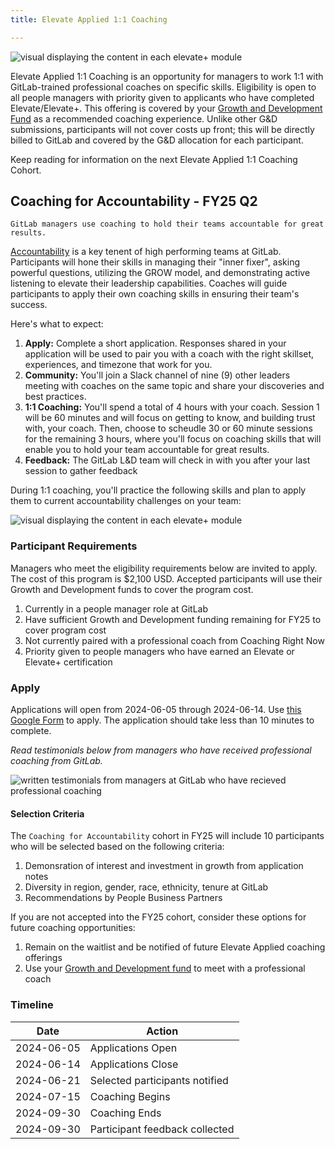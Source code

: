 ```yaml
---
title: Elevate Applied 1:1 Coaching

---
```


![visual displaying the content in each elevate+ module](/handbook/people-group/learning-and-development/elevate-programs/images/elevate-applied.png)

Elevate Applied 1:1 Coaching is an opportunity for managers to work 1:1 with GitLab-trained professional coaches on specific skills. Eligibility is open to all people managers with priority given to applicants who have completed Elevate/Elevate+. This offering is covered by your [Growth and Development Fund](/handbook/total-rewards/benefits/general-and-entity-benefits/growth-and-development/) as a recommended coaching experience. Unlike other G&D submissions, participants will not cover costs up front; this will be directly billed to GitLab and covered by the G&D allocation for each participant.

Keep reading for information on the next Elevate Applied 1:1 Coaching Cohort.

## Coaching for Accountability - FY25 Q2

`GitLab managers use coaching to hold their teams accountable for great results.`

[Accountability](https://internal.gitlab.com/handbook/company/high-performing-teams/#accountability) is a key tenent of high performing teams at GitLab. Participants will hone their skills in managing their "inner fixer", asking powerful questions, utilizing the GROW model, and demonstrating active listening to elevate their leadership capabilities. Coaches will guide participants to apply their own coaching skills in ensuring their team's success.

Here's what to expect:

1. **Apply:** Complete a short application. Responses shared in your application will be used to pair you with a coach with the right skillset, experiences, and timezone that work for you.
1. **Community:** You'll join a Slack channel of nine (9) other leaders meeting with coaches on the same topic and share your discoveries and best practices.
1. **1:1 Coaching:** You'll spend a total of 4 hours with your coach. Session 1 will be 60 minutes and will focus on getting to know, and building trust with, your coach. Then, choose to scheudle 30 or 60 minute sessions for the remaining 3 hours, where you'll focus on coaching skills that will enable you to hold your team accountable for great results.
1. **Feedback:** The GitLab L&D team will check in with you after your last session to gather feedback

During 1:1 coaching, you'll practice the following skills and plan to apply them to current accountability challenges on your team:

![visual displaying the content in each elevate+ module](/handbook/people-group/learning-and-development/elevate-programs/images/coaching-for-accountability.png)

### Participant Requirements

Managers who meet the eligibility requirements below are invited to apply. The cost of this program is $2,100 USD. Accepted participants will use their Growth and Development funds to cover the program cost.

1. Currently in a people manager role at GitLab
1. Have sufficient Growth and Development funding remaining for FY25 to cover program cost
1. Not currently paired with a professional coach from Coaching Right Now
1. Priority given to people managers who have earned an Elevate or Elevate+ certification

### Apply

Applications will open from 2024-06-05 through 2024-06-14. Use [this Google Form](https://docs.google.com/forms/d/e/1FAIpQLSfZhCkg8xtL9zCSrYFypE6q-wUKVXCAfMA0cC2yeEjcGU1xGw/viewform?usp=sf_link) to apply. The application should take less than 10 minutes to complete.

_Read testimonials below from managers who have received professional coaching from GitLab._

![written testimonials from managers at GitLab who have recieved professional coaching](/handbook/people-group/learning-and-development/elevate-programs/images/testimonials.png)

#### Selection Criteria

The `Coaching for Accountability` cohort in FY25 will include 10 participants who will be selected based on the following criteria:

1. Demonsration of interest and investment in growth from application notes
1. Diversity in region, gender, race, ethnicity, tenure at GitLab
1. Recommendations by People Business Partners

If you are not accepted into the FY25 cohort, consider these options for future coaching opportunities:

1. Remain on the waitlist and be notified of future Elevate Applied coaching offerings
1. Use your [Growth and Development fund](/handbook/total-rewards/benefits/general-and-entity-benefits/growth-and-development/#professional-coaching) to meet with a professional coach

### Timeline

| Date | Action |
| ----- | ---------- |
| 2024-06-05 | Applications Open |
| 2024-06-14 | Applications Close |
| 2024-06-21 | Selected participants notified |
| 2024-07-15 | Coaching Begins |
| 2024-09-30 | Coaching Ends |
| 2024-09-30 | Participant feedback collected |
